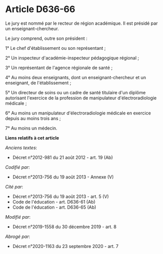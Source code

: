 # Article D636-66

Le jury est nommé par le recteur de région académique. Il est présidé par un enseignant-chercheur.

Le jury comprend, outre son président :

1° Le chef d'établissement ou son représentant ;

2° Un inspecteur d'académie-inspecteur pédagogique régional ;

3° Un représentant de l'agence régionale de santé ;

4° Au moins deux enseignants, dont un enseignant-chercheur et un enseignant, de l'établissement ;

5° Un directeur de soins ou un cadre de santé titulaire d'un diplôme autorisant l'exercice de la profession de manipulateur
d'électroradiologie médicale ;

6° Au moins un manipulateur d'électroradiologie médicale en exercice depuis au moins trois ans ;

7° Au moins un médecin.

**Liens relatifs à cet article**

_Anciens textes_:

  - Décret n°2012-981 du 21 août 2012 - art. 19 (Ab)

_Codifié par_:

  - Décret n°2013-756 du 19 août 2013 -  Annexe (V)

_Cité par_:

  - Décret n°2013-756 du 19 août 2013 - art. 5 (V)
  - Code de l'éducation - art. D636-61 (Ab)
  - Code de l'éducation - art. D636-65 (Ab)

_Modifié par_:

  - Décret n°2019-1558 du 30 décembre 2019 - art. 8

_Abrogé par_:

  - Décret n°2020-1163 du 23 septembre 2020 - art. 7
